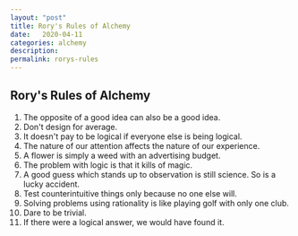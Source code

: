 ```yaml
---
layout: "post"
title: Rory's Rules of Alchemy
date:   2020-04-11
categories: alchemy
description:
permalink: rorys-rules
---
```


## Rory's Rules of Alchemy

1. The opposite of a good idea can also be a good idea.
2. Don't design for average.
3. It doesn't pay to be logical if everyone else is being logical.
4. The nature of our attention affects the nature of our experience.
5. A flower is simply a weed with an advertising budget.
6. The problem with logic is that it kills of magic.
7. A good guess which stands up to observation is still science. So is a lucky accident.
8. Test counterintuitive things only because no one else will.
9. Solving problems using rationality is like playing golf with only one club.
10. Dare to be trivial.
11. If there were a logical answer, we would have found it.
